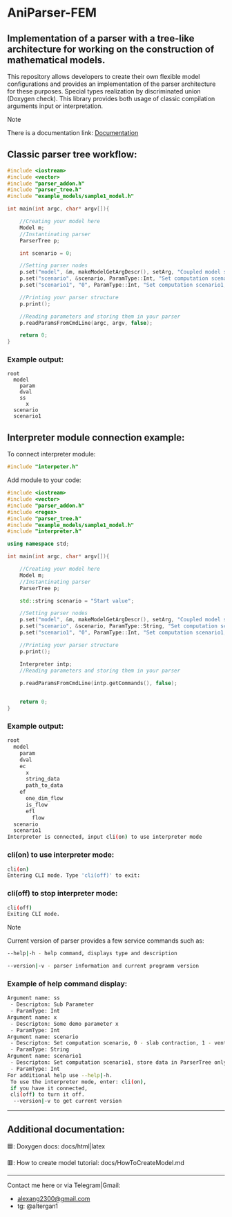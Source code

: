 # AniParser-FEM
## Implementation of a parser with a tree-like architecture for working on the construction of mathematical models.

This repository allows developers to create their own flexible model configurations and provides an implementation of the parser architecture for these purposes.
Special types realization by discriminated union (Doxygen check).
This library provides both usage of classic compilation arguments input or interpretation.

>[!NOTE]
>There is a documentation link: [Documentation](https://pages.github.com/)

## Classic parser tree workflow: 
```c++
#include <iostream>
#include <vector>
#include "parser_addon.h"
#include "parser_tree.h"
#include "example_models/sample1_model.h"

int main(int argc, char* argv[]){

    //Creating your model here
    Model m;
    //Instantinating parser
    ParserTree p;

    int scenario = 0;

    //Setting parser nodes
    p.set("model", &m, makeModelGetArgDescr(), setArg, "Coupled model structure"); 
    p.set("scenario", &scenario, ParamType::Int, "Set computation scenario, 0 - slab contraction, 1 - venticular cycle");
    p.set("scenario1", "0", ParamType::Int, "Set computation scenario1, store data in ParserTree only");

    //Printing your parser structure
    p.print();

    //Reading parameters and storing them in your parser
    p.readParamsFromCmdLine(argc, argv, false);

    return 0;
}
```
### Example output:
```
root
  model
    param
    dval
    ss
      x
  scenario
  scenario1
```

## Interpreter module connection example: 
To connect interpreter module:
```c++
#include "interpeter.h"
```
Add module to your code:
```c++
#include <iostream>
#include <vector>
#include "parser_addon.h"
#include <regex>
#include "parser_tree.h"
#include "example_models/sample1_model.h"
#include "interpreter.h"

using namespace std;

int main(int argc, char* argv[]){

    //Creating your model here
    Model m;
    //Instantinating parser
    ParserTree p;

    std::string scenario = "Start value";

    //Setting parser nodes
    p.set("model", &m, makeModelGetArgDescr(), setArg, "Coupled model structure"); 
    p.set("scenario", &scenario, ParamType::String, "Set computation scenario, 0 - slab contraction, 1 - venticular cycle");
    p.set("scenario1", "0", ParamType::Int, "Set computation scenario1, store data in ParserTree only");

    //Printing your parser structure
    p.print();

    Interpreter intp;
    //Reading parameters and storing them in your parser
    
    p.readParamsFromCmdLine(intp.getCommands(), false);


    return 0;
}
```

### Example output:
```bash
root
  model
    param
    dval
    ec
      x
      string_data
      path_to_data
    ef
      one_dim_flow
      is_flow
      efl
        flow
  scenario
  scenario1
Interpreter is connected, input cli(on) to use interpreter mode

```
### cli(on) to use interpreter mode:

```bash
cli(on)
Entering CLI mode. Type 'cli(off)' to exit:
```
### cli(off) to stop interpreter mode:

```bash
cli(off)
Exiting CLI mode.
```
>[!NOTE]
>Current version of parser provides a few service commands such as:
```bash
--help|-h - help command, displays type and description
```
```bash
--version|-v - parser information and current programm version
```
### Example of help command display:
```bash
Argument name: ss
 - Descripton: Sub Parameter
 - ParamType: Int
Argument name: x
 - Descripton: Some demo parameter x
 - ParamType: Int
Argument name: scenario
 - Descripton: Set computation scenario, 0 - slab contraction, 1 - venticular cycle
 - ParamType: String
Argument name: scenario1
 - Descripton: Set computation scenario1, store data in ParserTree only
 - ParamType: Int
For additional help use --help|-h. 
 To use the interpreter mode, enter: cli(on), 
 if you have it connected, 
 cli(off) to turn it off. 
  --version|-v to get current version
```
_________________________________________________________________________________
## Additional documentation:
🟦: Doxygen docs: docs/html|latex 

🟥: How to create model tutorial: docs/HowToCreateModel.md
_________________________________________________________________________________
Contact me here or via Telegram|Gmail:
- alexang2300@gmail.com
- tg: @altergan1
